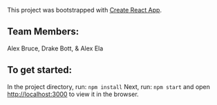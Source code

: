 This project was bootstrapped with [Create React App](https://github.com/facebook/create-react-app).

## Team Members:
Alex Bruce, Drake Bott, & Alex Ela

## To get started:

In the project directory, run: `npm install`
Next, run: `npm start` and open [http://localhost:3000](http://localhost:3000) to view it in the browser.